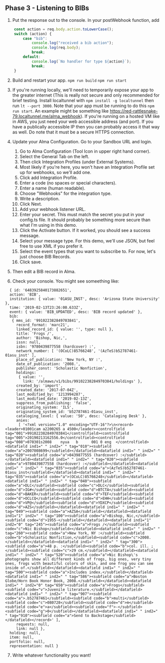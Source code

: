 ## Phase 3 - Listening to BIBs

1. Put the response out to the console.
In your postWebhook function, add
```javascript
    const action = req.body.action.toLowerCase();
    switch (action) {
        case "bib":
            console.log("received a bib action");
            console.log(req.body);
            break;
        default:
            console.log(`No handler for type ${action}`);
            break;
    }
```

2. Build and restart your app.
`npm run build` `npm run start`

3. If you're running locally, we'll need to temporarily expose your app to the greater internet (This is really not secure and only recommended for brief testing. Install localtunnel with `npm install -g localtunnel` then run `lt --port 3000`. Note that your app must be running to do this `npm run start`. An example might be something like https://red-rattlesnake-79.localtunnel.me/alma_webhook). If you're running on a hosted VM like in AWS, you just need your web accessible address (and port). If you have a publically accessible IP then you can probably access it that way as well. Do note that it must be a secure HTTPS connection.

4. Update your Alma Configuration. Go to your Sandbox URL and login.
    1. Go to Alma Configuration (Tool Icon in upper right hand corner).
    2. Select the General Tab on the left.
    3. Then click Integration Profiles (under External Systems).
    4. Most likely if you're here, you won't have an Integration Profile set up for webhooks, so we'll add one.
    5. Click add Integration Profile.
    6. Enter a code (no spaces or special characters).
    7. Enter a name (human readable).
    8. Choose "Webhooks" for the integration type.
    9. Write a description.
    10. Click Next.
    11. Add your webhook listener URL.
    12. Enter your secret. This must match the secret you put in your config.ts file. It should probably be something more secure than what I'm using in this demo.
    13. Click the Activate button. If it worked, you should see a success message.
    14. Select your message type. For this demo, we'll use JSON, but feel free to use XML if you prefer it.
    15. Select the event types that you want to subscribe to. For now, let's just choose BIB Records.
    16. Click save.

5. Then edit a BIB record in Alma.

6. Check your console. You might see someething like:
```
  { id: '6483925840173882651',
  action: 'BIB',
  institution: { value: '01ASU_INST', desc: 'Arizona State University' },
  time: '2019-02-13T23:26:00.633Z',
  event: { value: 'BIB_UPDATED', desc: 'BIB record updated' },
  bib:
   { mms_id: '991022382849703841',
     record_format: 'marc21',
     linked_record_id: { value: '', type: null },
     title: 'Frogs /',
     author: 'Bishop, Nic,',
     issn: null,
     isbn: '9780439877558 (hardcover) :',
     network_number: [ '(OCoLC)85766248', '(AzTeS)b52787461-01asu_inst' ],
     place_of_publication: 'New York, NY :',
     date_of_publication: '2008.',
     publisher_const: 'Scholastic Nonfiction',
     holdings:
      { value: '',
        link: '/almaws/v1/bibs/991022382849703841/holdings' },
     created_by: 'import',
     created_date: '2017-07-04Z',
     last_modified_by: '1213994287',
     last_modified_date: '2019-02-13Z',
     suppress_from_publishing: 'false',
     originating_system: 'ILS',
     originating_system_id: 'b52787461-01asu_inst',
     cataloging_level: { value: '50', desc: 'Cataloging Desk' },
     anies:
      [ '<?xml version="1.0" encoding="UTF-16"?>\n<record><leader>01001cam a2200265 a 4500</leader><controlfield tag="001">991022382849703841</controlfield><controlfield tag="005">20190213162556.0</controlfield><controlfield tag="008">070301s2008    nyua   b      001 0 eng  </controlfield><datafield ind1=" " ind2=" " tag="010"><subfield code="a">2007008699</subfield></datafield><datafield ind1=" " ind2=" " tag="020"><subfield code="a">0439877555 (hardcover) :</subfield></datafield><datafield ind1=" " ind2=" " tag="020"><subfield code="a">9780439877558 (hardcover) :</subfield></datafield><datafield ind1=" " ind2=" " tag="035"><subfield code="a">(AzTeS)b52787461-01asu_inst</subfield></datafield><datafield ind1=" " ind2=" " tag="035"><subfield code="a">(OCoLC)85766248</subfield></datafield><datafield ind1=" " ind2=" " tag="040"><subfield code="a">DLC</subfield><subfield code="c">DLC</subfield><subfield code="d">IG#</subfield><subfield code="d">BTCTA</subfield><subfield code="d">BAKER</subfield><subfield code="d">TEF</subfield><subfield code="d">OCLCQ</subfield><subfield code="d">EHH</subfield><subfield code="d">VP@</subfield><subfield code="d">YDXCP</subfield><subfield code="d">AZS</subfield></datafield><datafield ind1=" " ind2=" " tag="049"><subfield code="a">AZSA</subfield></datafield><datafield ind1="1" ind2=" " tag="100"><subfield code="a">Bishop, Nic,</subfield><subfield code="d">1955-</subfield></datafield><datafield ind1="1" ind2="0" tag="245"><subfield code="a">Frogs /</subfield><subfield code="c">Nic Bishop</subfield></datafield><datafield ind1=" " ind2=" " tag="260"><subfield code="a">New York, NY :</subfield><subfield code="b">Scholastic Nonfiction,</subfield><subfield code="c">2008.</subfield></datafield><datafield ind1=" " ind2=" " tag="300"><subfield code="a">48 p. :</subfield><subfield code="b">col. ill. ;</subfield><subfield code="c">29 cm.</subfield></datafield><datafield ind1=" " ind2=" " tag="520"><subfield code="a">Nic Bishop\'s photographs show all different kinds of frogs, big ones, very tiny ones, frogs with beautiful colors of skin, and one frog you can see inside of.</subfield></datafield><datafield ind1=" " ind2=" " tag="500"><subfield code="a">Includes index.</subfield></datafield><datafield ind1=" " ind2=" " tag="586"><subfield code="a">Boston Globe/Horn Book Honor Book, 2008.</subfield></datafield><datafield ind1=" " ind2="0" tag="650"><subfield code="a">Frogs</subfield><subfield code="v">Juvenile literature.</subfield></datafield><datafield ind1=" " ind2=" " tag="907"><subfield code="a">.b52787461</subfield><subfield code="b">multi</subfield><subfield code="c">080728</subfield><subfield code="d">m</subfield><subfield code="e">a</subfield><subfield code="f">-</subfield><subfield code="g">0</subfield></datafield><datafield ind1=" " ind2=" " tag="910"><subfield code="a">Send to Backstage</subfield></datafield></record>' ],
     requests: null,
     link: null },
  holding: null,
  item: null,
  portfolio: null,
  representation: null }
```

7. Write whatever functionality you want!
